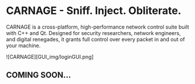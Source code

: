 # CARNAGE - Sniff. Inject. Obliterate.

CARNAGE is a cross-platform, high-performance network control suite built with C++ and Qt. Designed for security researchers, network engineers, and digital renegades, it grants full control over every packet in and out of your machine.

![CARNAGE][GUI_img/loginGUI.png]

## COMING SOON...
